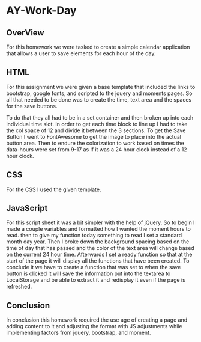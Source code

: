 # AY-Work-Day

## OverView
For this homework we were tasked to create a simple calendar application that allows a user to save elements for each hour of the day. 

## HTML
For this assignment we were given a base template that included the links to bootstrap, google fonts, and scripted to the jquery and moments pages. So all that needed to be done was to create the time, text area and the spaces for the save buttons.

To do that they all had to be in a set container and then broken up into each individual time slot. In order to get each time block to line up I had to take the col space of 12 and divide it between the 3 sections. To get the Save Button I went to FontAwesome to get the image to place into the actual button area. Then to endure the colorization to work based on times the data-hours were set from 9-17 as if it was a 24 hour clock instead of a 12 hour clock.

## CSS
For the CSS I used the given template.

## JavaScript
For this script sheet it was a bit simpler with the help of jQuery. So to begin I made a couple variables and formatted how I wanted the moment hours to read. then to give my function today something to read I set a standard month day year. Then I broke down the background spacing based on the time of day that has passed and the color of the text area will change based on the current 24 hour time. Afterwards I set a ready function so that at the start of the page it will display all the functions that have been created. To conclude it we have to create a function that was set to when the save button is clicked it will save the information put into the textarea to LocalStorage and be able to extract it and redisplay it even if the page is refreshed.

## Conclusion
In conclusion this homework required the use age of creating a page and adding content to it and adjusting the format with JS adjustments while implementing factors from jquery, bootstrap, and moment. 